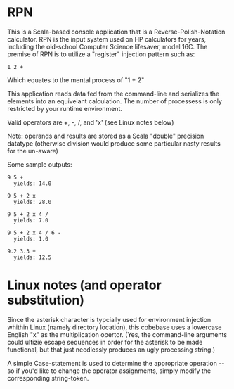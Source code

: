 # RPN

This is a Scala-based console application that is a Reverse-Polish-Notation calculator. RPN is the input system used on HP calculators for years, including the old-school Computer Science lifesaver, model 16C. The premise of RPN is to utilize a "register" injection pattern such as:

    1 2 +
    
Which equates to the mental process of "1 + 2"

This application reads data fed from the command-line and serializes the elements into an equivelant calculation. The number of processess is only restricted by your runtime environment.

Valid operators are +, -, /, and 'x' (see Linux notes below)

Note: operands and results are stored as a Scala "double" precision datatype (otherwise division would produce some particular nasty results for the un-aware)

Some sample outputs:

    9 5 + 
      yields: 14.0
      
    9 5 + 2 x
      yields: 28.0
      
    9 5 + 2 x 4 /
      yields: 7.0
      
    9 5 + 2 x 4 / 6 -
      yields: 1.0
      
    9.2 3.3 +
      yields: 12.5

# Linux notes (and operator substitution)
Since the asterisk character is typcially used for environment injection whithin Linux (namely directory location), this cobebase uses a lowercase English "x" as the multiplication opertor. (Yes, the command-line arguments could ultizie escape sequences in order for the asterisk to be made functional, but that just needlessly produces an ugly processing string.)

A simple Case-statement is used to determine the appropriate operation -- so if you'd like to change the operator assignments, simply modify the corresponding string-token.




      

